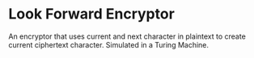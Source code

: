 # Look Forward Encryptor

An encryptor that uses current and next character in plaintext to create current ciphertext character. Simulated in a Turing Machine.
